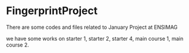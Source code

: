 # FingerprintProject
There are some codes and files related to January Project at ENSIMAG

we have some works on starter 1, starter 2, starter 4, main course 1, main course 2.
